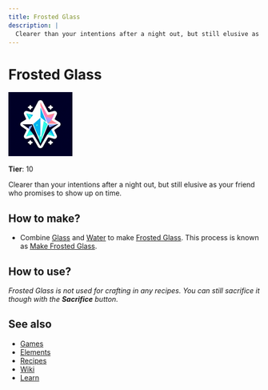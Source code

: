 ```yaml
---
title: Frosted Glass
description: |
  Clearer than your intentions after a night out, but still elusive as your friend who promises to show up on time.
---
```

# Frosted Glass

![](../images/item.frostedglass.png)

**Tier**: 10

Clearer than your intentions after a night out, but still elusive as your friend who promises to show up on time.

## How to make?

* Combine [Glass](/wiki/elements/glass) and [Water](/wiki/elements/water) to make [Frosted Glass](/wiki/elements/frosted-glass). This process is known as [Make Frosted Glass](/wiki/recipes/make-frosted-glass).

## How to use?

_Frosted Glass is not used for crafting in any recipes. You can still sacrifice it though with the **Sacrifice** button._

## See also

* [Games](/wiki/games)
* [Elements](/wiki/elements)
* [Recipes](/wiki/recipes)
* [Wiki](/wiki/index)
* [Learn](/learn/index)